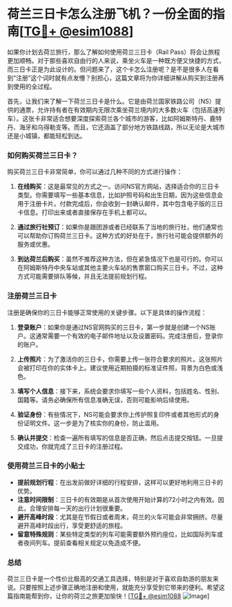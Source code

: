 # 荷兰三日卡怎么注册飞机？一份全面的指南[[TG💪+ @esim1088](https://t.me/s/esim1088)]

如果你计划去荷兰旅行，那么了解如何使用荷兰三日卡（Rail Pass）将会让旅程更加顺畅。对于那些喜欢自由行的人来说，乘坐火车是一种既方便又快捷的方式，而三日卡正是为此设计的。但问题来了，这个卡怎么注册呢？是不是很多人在看到“注册”这个词时就有点发懵？别担心，这篇文章将为你详细讲解从购买到注册再到使用的全过程。

首先，让我们来了解一下荷兰三日卡是什么。它是由荷兰国家铁路公司（NS）提供的通票，允许持有者在有效期内无限次乘坐荷兰境内的大多数火车（包括高速列车）。这张卡非常适合想要深度探索荷兰各个城市的游客，比如阿姆斯特丹、鹿特丹、海牙和乌得勒支等。而且，它还涵盖了部分地方铁路线路，所以无论是大城市还是小城镇，都能轻松到达。

### 如何购买荷兰三日卡？

购买荷兰三日卡非常简单，你可以通过几种不同的方式进行操作：

1. **在线购买**：这是最常见的方式之一。访问NS官方网站，选择适合你的三日卡类型。你需要填写一些基本信息，比如护照号码和出生日期，因为这些信息会用于注册卡片。付款完成后，你会收到一封确认邮件，其中包含电子版的三日卡信息。打印出来或者直接保存在手机上都可以。

2. **通过旅行社预订**：如果你是跟团游或者已经联系了当地的旅行社，他们通常也可以帮助你订购荷兰三日卡。这种方式的好处在于，旅行社可能会提供额外的服务或优惠。

3. **到达荷兰后购买**：虽然不推荐这种方法，但在紧急情况下也是可行的。你可以在阿姆斯特丹中央车站或其他主要火车站的售票窗口购买三日卡。不过，这种方式可能需要排队等候，并且无法提前规划行程。

### 注册荷兰三日卡

注册是确保你的三日卡能够正常使用的关键步骤。以下是具体的操作流程：

1. **登录账户**：如果你是通过NS官网购买的三日卡，第一步就是创建一个NS账户。这通常需要一个有效的电子邮件地址以及设置密码。完成注册后，登录你的账户。

2. **上传照片**：为了激活你的三日卡，你需要上传一张符合要求的照片。这张照片会被打印在你的实体卡上。建议使用近期拍摄的标准证件照，背景为白色或浅色。

3. **填写个人信息**：接下来，系统会要求你填写一些个人资料，包括姓名、性别、国籍等。请务必确保所有信息准确无误，否则可能影响后续使用。

4. **验证身份**：有些情况下，NS可能会要求你上传护照复印件或者其他形式的身份证明文件。这一步是为了核实你的身份，防止滥用。

5. **确认并提交**：检查一遍所有填写的信息是否正确，然后点击提交按钮。一旦提交成功，你就完成了三日卡的注册过程。

### 使用荷兰三日卡的小贴士

- **提前规划行程**：在出发前做好详细的行程安排，这样可以更好地利用三日卡的优势。
- **注意时间限制**：三日卡的有效期是从首次使用开始计算的72小时之内有效。因此，合理安排每一天的出行计划很重要。
- **避开高峰时段**：尤其是在节假日或者周末，荷兰的火车可能会非常拥挤。尽量避开高峰时段出行，享受更舒适的旅程。
- **留意特殊规则**：某些特定类型的列车可能需要额外预约座位，比如国际列车或者夜间列车。提前查看相关规定以免造成不便。

### 总结

荷兰三日卡是一个性价比极高的交通工具选择，特别是对于喜欢自助游的朋友来说。只要按照上述步骤正确地注册和使用，就能充分享受到它带来的便利。希望这篇指南能帮到你，让你的荷兰之旅更加愉快！[[TG💪+ @esim1088](https://t.me/s/esim1088) ![Image](https://i.postimg.cc/4NQfJmqS/Snipaste-2025-05-13-00-14-12.png)]